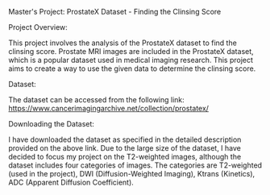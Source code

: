 Master's Project: ProstateX Dataset - Finding the Clinsing Score

Project Overview:

This project involves the analysis of the ProstateX dataset to find the clinsing score. Prostate MRI images are included in the ProstateX dataset, which is a popular dataset used in medical imaging research. This project aims to create a way to use the given data to determine the clinsing score.

Dataset:

The dataset can be accessed from the following link: https://www.cancerimagingarchive.net/collection/prostatex/

Downloading the Dataset:

I have downloaded the dataset as specified in the detailed description provided on the above link. Due to the large size of the dataset, I have decided to focus my project on the T2-weighted images, although the dataset includes four categories of images.
The categories are 
T2-weighted (used in the project),
DWI (Diffusion-Weighted Imaging),
Ktrans (Kinetics),
ADC (Apparent Diffusion Coefficient).
